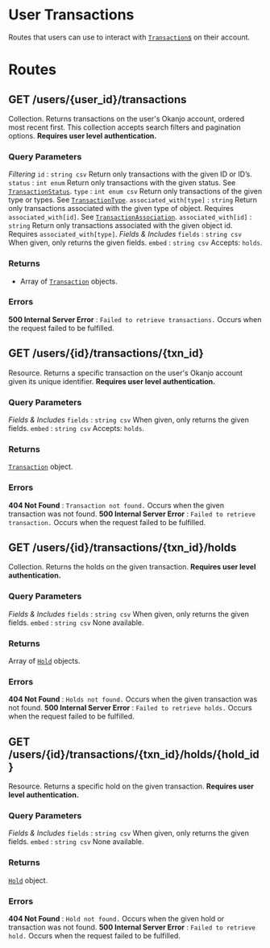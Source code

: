 # User Transactions

Routes that users can use to interact with [`Transaction`s](Objects.html#Transaction) on their account.


# Routes

## GET /users/{user_id}/transactions

Collection. Returns transactions on the user's Okanjo account, ordered most recent first. This collection accepts search filters and pagination options. **Requires user level authentication.**


### Query Parameters

*Filtering*
`id`
:   `string csv` Return only transactions with the given ID or ID’s.
`status`
:   `int enum` Return only transactions with the given status. See [`TransactionStatus`](Constants.html#TransactionStatus).
`type`
:   `int enum csv` Return only transactions of the given type or types. See [`TransactionType`](Constants.html#TransactionType).
`associated_with[type]`
:   `string` Return only transactions associated with the given type of object. Requires `associated_with[id]`. See [`TransactionAssociation`](Constants.html#TransactionAssociation).
`associated_with[id]`
:   `string` Return only transactions associated with the given object id. Requires `associated_with[type]`. 
*Fields & Includes*
`fields`
:   `string csv` When given, only returns the given fields.
`embed`
:   `string csv` Accepts: `holds`.

### Returns

* Array of [`Transaction`](Objects.html#Transaction) objects.

### Errors

**500 Internal Server Error**
:   `Failed to retrieve transactions.` Occurs when the request failed to be fulfilled.



## GET /users/{id}/transactions/{txn_id}

Resource. Returns a specific transaction on the user's Okanjo account given its unique identifier. **Requires user level authentication.**

### Query Parameters

*Fields & Includes*
`fields`
:   `string csv` When given, only returns the given fields.
`embed`
:   `string csv` Accepts: `holds`.

### Returns

[`Transaction`](Objects.html#Transaction) object.

### Errors

**404 Not Found**
:   `Transaction not found.` Occurs when the given transaction was not found.
**500 Internal Server Error**
:   `Failed to retrieve transaction.` Occurs when the request failed to be fulfilled.


## GET /users/{id}/transactions/{txn_id}/holds

Collection. Returns the holds on the given transaction. **Requires user level authentication.**

### Query Parameters

*Fields & Includes*
`fields`
:   `string csv` When given, only returns the given fields.
`embed`
:   `string csv` None available.

### Returns

Array of [`Hold`](Objects.html#Hold) objects.

### Errors

**404 Not Found**
:   `Holds not found.` Occurs when the given transaction was not found.
**500 Internal Server Error**
:   `Failed to retrieve holds.` Occurs when the request failed to be fulfilled.


## GET /users/{id}/transactions/{txn_id}/holds/{hold_id}

Resource. Returns a specific hold on the given transaction. **Requires user level authentication.**

### Query Parameters

*Fields & Includes*
`fields`
:   `string csv` When given, only returns the given fields.
`embed`
:   `string csv` None available.

### Returns

[`Hold`](Objects.html#Hold) object.

### Errors

**404 Not Found**
:   `Hold not found.` Occurs when the given hold or transaction was not found.
**500 Internal Server Error**
:   `Failed to retrieve hold.` Occurs when the request failed to be fulfilled.

